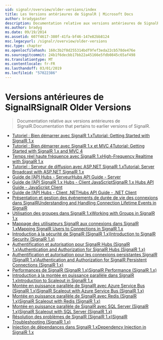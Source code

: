 ```yaml
---
uid: signalr/overview/older-versions/index
title: Les Versions antérieures de SignalR | Microsoft Docs
author: bradygaster
description: Documentation relative aux versions antérieures de SignalR.
ms.author: bradyg
ms.date: 09/19/2014
ms.assetid: 607f4617-380f-41fa-bf46-147e82bb8124
msc.legacyurl: /signalr/overview/older-versions
msc.type: chapter
ms.openlocfilehash: 160c3b2f0d255314bdf9fef3eda22cb578de476e
ms.sourcegitcommit: 24b1f6decbb17bb22a45166e5fdb0845c65af498
ms.translationtype: MT
ms.contentlocale: fr-FR
ms.lasthandoff: 03/01/2019
ms.locfileid: "57022386"
---
```

<a name="signalr-older-versions"></a><span data-ttu-id="77600-103">Versions antérieures de SignalR</span><span class="sxs-lookup"><span data-stu-id="77600-103">SignalR Older Versions</span></span>
====================
> <span data-ttu-id="77600-104">Documentation relative aux versions antérieures de SignalR.</span><span class="sxs-lookup"><span data-stu-id="77600-104">Documentation that pertains to earlier versions of SignalR.</span></span>


- [<span data-ttu-id="77600-105">Tutoriel : Bien démarrer avec SignalR 1.x</span><span class="sxs-lookup"><span data-stu-id="77600-105">Tutorial: Getting Started with SignalR 1.x</span></span>](tutorial-getting-started-with-signalr.md)
- [<span data-ttu-id="77600-106">Tutoriel : Bien démarrer avec SignalR 1.x et MVC 4</span><span class="sxs-lookup"><span data-stu-id="77600-106">Tutorial: Getting Started with SignalR 1.x and MVC 4</span></span>](tutorial-getting-started-with-signalr-and-mvc-4.md)
- [<span data-ttu-id="77600-107">Temps réel haute fréquence avec SignalR 1.x</span><span class="sxs-lookup"><span data-stu-id="77600-107">High-Frequency Realtime with SignalR 1.x</span></span>](tutorial-high-frequency-realtime-with-signalr.md)
- [<span data-ttu-id="77600-108">Tutoriel : Serveur de diffusion avec ASP.NET SignalR 1.x</span><span class="sxs-lookup"><span data-stu-id="77600-108">Tutorial: Server Broadcast with ASP.NET SignalR 1.x</span></span>](tutorial-server-broadcast-with-aspnet-signalr.md)
- [<span data-ttu-id="77600-109">Guide de l’API Hubs - Serveur</span><span class="sxs-lookup"><span data-stu-id="77600-109">Hubs API Guide - Server</span></span>](signalr-1x-hubs-api-guide-server.md)
- [<span data-ttu-id="77600-110">Guide de l’API SignalR 1.x Hubs - Client JavaScript</span><span class="sxs-lookup"><span data-stu-id="77600-110">SignalR 1.x Hubs API Guide - JavaScript Client</span></span>](signalr-1x-hubs-api-guide-javascript-client.md)
- [<span data-ttu-id="77600-111">Guide de l’API Hubs - Client .NET</span><span class="sxs-lookup"><span data-stu-id="77600-111">Hubs API Guide - .NET Client</span></span>](signalr-1x-hubs-api-guide-net-client.md)
- [<span data-ttu-id="77600-112">Présentation et gestion des événements de durée de vie des connexions dans SignalR</span><span class="sxs-lookup"><span data-stu-id="77600-112">Understanding and Handling Connection Lifetime Events in SignalR</span></span>](handling-connection-lifetime-events.md)
- [<span data-ttu-id="77600-113">Utilisation des groupes dans SignalR 1.x</span><span class="sxs-lookup"><span data-stu-id="77600-113">Working with Groups in SignalR 1.x</span></span>](working-with-groups.md)
- [<span data-ttu-id="77600-114">Mappage des utilisateurs SignalR aux connexions dans SignalR 1.x</span><span class="sxs-lookup"><span data-stu-id="77600-114">Mapping SignalR Users to Connections in SignalR 1.x</span></span>](mapping-users-to-connections.md)
- [<span data-ttu-id="77600-115">Introduction à la sécurité de SignalR (SignalR 1.x)</span><span class="sxs-lookup"><span data-stu-id="77600-115">Introduction to SignalR Security (SignalR 1.x)</span></span>](introduction-to-security.md)
- [<span data-ttu-id="77600-116">Authentification et autorisation pour SignalR Hubs (SignalR 1.x)</span><span class="sxs-lookup"><span data-stu-id="77600-116">Authentication and Authorization for SignalR Hubs (SignalR 1.x)</span></span>](hub-authorization.md)
- [<span data-ttu-id="77600-117">Authentification et autorisation pour les connexions persistantes SignalR (SignalR 1.x)</span><span class="sxs-lookup"><span data-stu-id="77600-117">Authentication and Authorization for SignalR Persistent Connections (SignalR 1.x)</span></span>](persistent-connection-authorization.md)
- [<span data-ttu-id="77600-118">Performances de SignalR (SignalR 1.x)</span><span class="sxs-lookup"><span data-stu-id="77600-118">SignalR Performance (SignalR 1.x)</span></span>](signalr-performance.md)
- [<span data-ttu-id="77600-119">Introduction à la montée en puissance parallèle dans SignalR 1.x</span><span class="sxs-lookup"><span data-stu-id="77600-119">Introduction to Scaleout in SignalR 1.x</span></span>](scaleout-in-signalr.md)
- [<span data-ttu-id="77600-120">Montée en puissance parallèle de SignalR avec Azure Service Bus (SignalR 1.x)</span><span class="sxs-lookup"><span data-stu-id="77600-120">SignalR Scaleout with Azure Service Bus (SignalR 1.x)</span></span>](scaleout-with-windows-azure-service-bus.md)
- [<span data-ttu-id="77600-121">Montée en puissance parallèle de SignalR avec Redis (SignalR 1.x)</span><span class="sxs-lookup"><span data-stu-id="77600-121">SignalR Scaleout with Redis (SignalR 1.x)</span></span>](scaleout-with-redis.md)
- [<span data-ttu-id="77600-122">Montée en puissance parallèle de SignalR avec SQL Server (SignalR 1.x)</span><span class="sxs-lookup"><span data-stu-id="77600-122">SignalR Scaleout with SQL Server (SignalR 1.x)</span></span>](scaleout-with-sql-server.md)
- [<span data-ttu-id="77600-123">Résolution des problèmes de SignalR (SignalR 1.x)</span><span class="sxs-lookup"><span data-stu-id="77600-123">SignalR Troubleshooting (SignalR 1.x)</span></span>](troubleshooting.md)
- [<span data-ttu-id="77600-124">Injection de dépendances dans SignalR 1.x</span><span class="sxs-lookup"><span data-stu-id="77600-124">Dependency Injection in SignalR 1.x</span></span>](dependency-injection.md)

